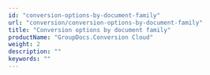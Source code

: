 ```yaml
---
id: "conversion-options-by-document-family"
url: "conversion/conversion-options-by-document-family"
title: "Conversion options by document family"
productName: "GroupDocs.Conversion Cloud"
weight: 2
description: ""
keywords: ""
---
```


